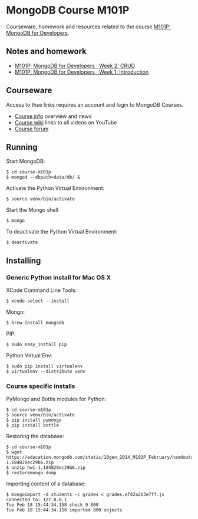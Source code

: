 # MongoDB Course M101P

Courseware, homework and resources related to the course [M101P: MongoDB for Developers](https://education.mongodb.com/courses/10gen/M101P/2014_February/info).

## Notes and homework

* [M101P: MongoDB for Developers · Week 2: CRUD](week2-crud.md)
* [M101P: MongoDB for Developers · Week 1: Introduction](week1-introduction.md)

## Courseware

Access to thse links requires an account and login to MongoDB Courses.

* [Course info](https://education.mongodb.com/courses/10gen/M101P/2014_February/info) overview and news
* [Course wiki](https://education.mongodb.com/courses/10gen/M101P/2014_February/wiki/M101P-Feb-2014/) links to all videos on YouTube
* [Course forum](https://education.10gen.com/courses/10gen/M101P/2014_February/discussion/forum) 

## Running

Start MongoDB:

    $ cd course-m101p
    $ mongod --dbpath=data/db/ &

Activate the Python Virtual Environment:

    $ source venv/bin/activate

Start the Mongo shell

    $ mongo

To deactivate the Python Virtual Environment:

    $ deactivate

## Installing

### Generic Python install for Mac OS X

XCode Command Line Tools:

    $ xcode-select --install

Mongo:

    $ brew install mongodb

PIP:

    $ sudo easy_install pip

Python Virtual Env:

    $ sudo pip install virtualenv
    $ virtualenv --distribute venv

### Course specific installs

PyMongo and Bottle modules for Python:

    $ cd course-m101p
    $ source venv/bin/activate
    $ pip install pymongo
    $ pip install bottle

Restoring the database:

    $ cd course-m101p
    $ wget https://education.mongodb.com/static/10gen_2014_M101P_February/handouts/hw1-1.184820ec29b6.zip
    $ unzip hw1-1.184820ec29b6.zip
    $ restoremongo dump

Importing content of a database:

    $ mongoimport -d students -c grades < grades.ef42a2b3e7ff.js 
    connected to: 127.0.0.1
    Tue Feb 18 15:44:34.158 check 9 800
    Tue Feb 18 15:44:34.158 imported 800 objects
